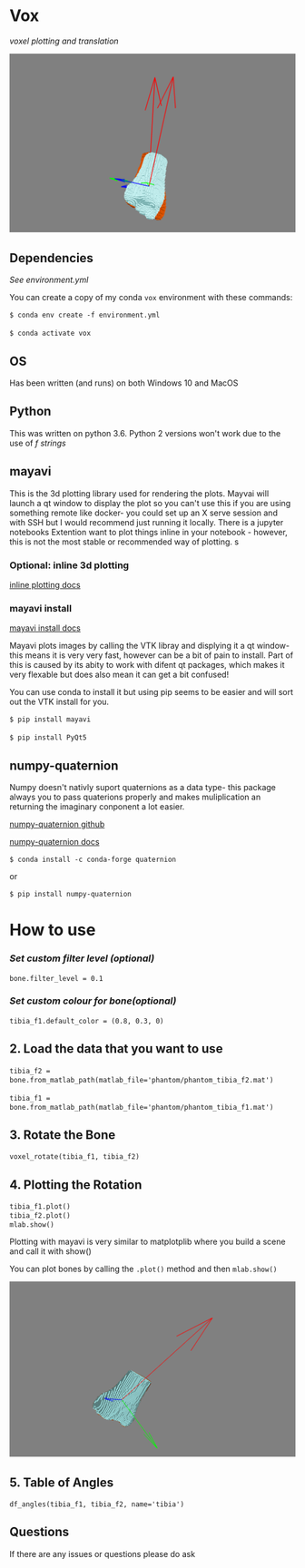 # Vox
*voxel plotting and translation*

![bone_image](/images/non_alined.png)

## Dependencies 
*See environment.yml* 

You can create a copy of my conda `vox` environment with these commands:

    $ conda env create -f environment.yml

    $ conda activate vox

## OS
Has been written (and runs) on both Windows 10 and MacOS

## Python
This was written on python 3.6. Python 2 versions won't work due to the use of *f strings*

## mayavi
This is the 3d plotting library used for rendering the plots. Mayvai will launch a qt window to display the plot so you can't use this if you are using something remote like docker- you could set up an X serve session and with SSH but I would recommend just running it locally. There is a jupyter notebooks Extention want to plot things inline in your notebook - however, this is not the most stable or recommended way of plotting.
s
### Optional: inline 3d plotting
[inline plotting docs](http://docs.enthought.com/mayavi/mayavi/tips.html#using-mayavi-in-jupyter-notebooks)
  
  
### mayavi install

[mayavi install docs](https://docs.enthought.com/mayavi/mayavi/installation.html)
 
Mayavi plots images by calling the VTK libray and displying it a qt window- this means it is very very fast, however can be a bit of pain to install. Part of this is caused by its abity to work with difent qt packages, which makes it very flexable but does also mean it can get a bit confused!

You can use conda to install it but using pip seems to be easier and will sort out the VTK install for you.

    $ pip install mayavi

    $ pip install PyQt5

## numpy-quaternion 

Numpy doesn't nativly suport quaternions as a data type- this package always you to pass quaterions properly and makes muliplication an returning the imaginary conponent a lot easier.

[numpy-quaternion github](https://github.com/moble/quaternion)

[numpy-quaternion docs](https://quaternion.readthedocs.io/en/latest/)

    $ conda install -c conda-forge quaternion
    
 or
 
    $ pip install numpy-quaternion
    
# How to use


### *Set custom filter level (optional)*
    bone.filter_level = 0.1

### *Set custom colour for bone(optional)*
    tibia_f1.default_color = (0.8, 0.3, 0)

## 2. Load the data that you want to use
    tibia_f2 = bone.from_matlab_path(matlab_file='phantom/phantom_tibia_f2.mat')

    tibia_f1 = bone.from_matlab_path(matlab_file='phantom/phantom_tibia_f1.mat')

## 3. Rotate the Bone
    voxel_rotate(tibia_f1, tibia_f2)

## 4. Plotting the Rotation
    tibia_f1.plot()
    tibia_f2.plot()
    mlab.show()

Plotting with mayavi is very similar to matplotplib where you build a scene and call it with show()

You can plot bones by calling the `.plot()` method and then `mlab.show()`

![rotated_image](/images/alined.png)


## 5. Table of Angles
    df_angles(tibia_f1, tibia_f2, name='tibia')


## Questions
If there are any issues or questions please do ask
